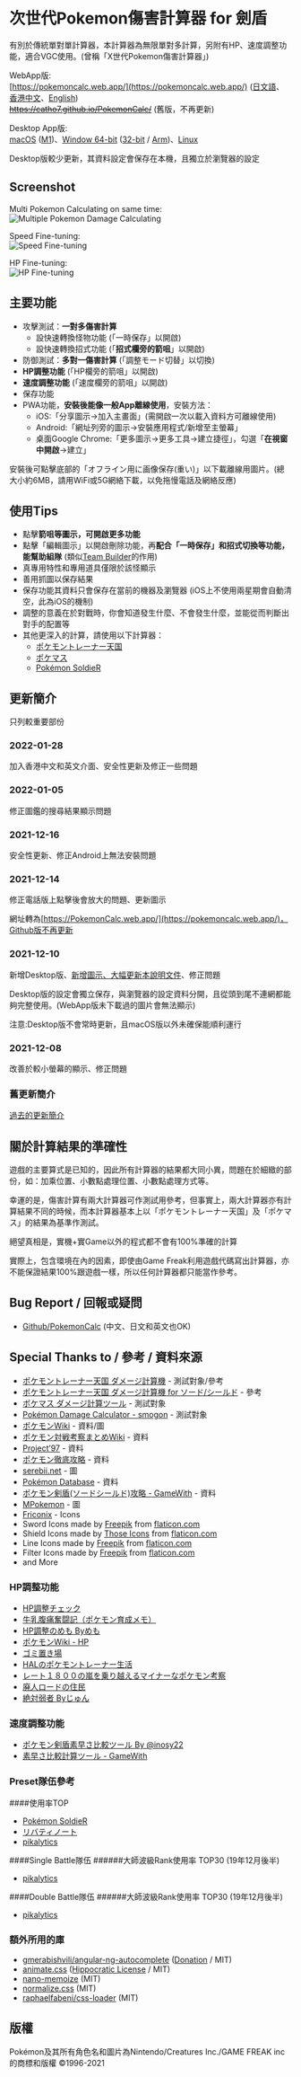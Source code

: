 # 次世代Pokemon傷害計算器 for 劍盾
有別於傳統單對單計算器，本計算器為無限單對多計算，另附有HP、速度調整功能，適合VGC使用。(曾稱「X世代Pokemon傷害計算器」)

WebApp版:  
[https://pokemoncalc.web.app/](https://pokemoncalc.web.app/) ([日文語](https://pokemoncalc.web.app/)、[香港中文](https://pokemoncalc.web.app/hk/)、[English](https://pokemoncalc.web.app/en/))  
[<del>https://catho7.github.io/PokemonCalc/</del>](https://catho7.github.io/PokemonCalc/) (舊版，不再更新)

Desktop App版:  
[macOS](https://github.com/catho7/PokemonCalc/releases/download/0.0.2/NextGen.Calculator-darwin-x64.zip) ([M1](https://github.com/catho7/PokemonCalc/releases/download/0.0.2/NextGen.Calculator-darwin-arm64.zip))、[Window 64-bit](https://github.com/catho7/PokemonCalc/releases/download/0.0.2/NextGen.Calculator-win32-x64.zip) ([32-bit](https://github.com/catho7/PokemonCalc/releases/download/0.0.2/NextGen.Calculator-win32-ia32.zip) / [Arm](https://github.com/catho7/PokemonCalc/releases/download/0.0.2/NextGen.Calculator-win32-arm64.zip))、[Linux](https://github.com/catho7/PokemonCalc/releases/download/0.0.2/NextGen.Calculator-linux-x64.zip)  

Desktop版較少更新，其資料設定會保存在本機，且獨立於瀏覽器的設定

## Screenshot

Multi Pokemon Calculating on same time:  
![Multiple Pokemon Damage Calculating](screenshot/Damage-Tuning.webp)

Speed Fine-tuning:  
![Speed Fine-tuning](screenshot/Speed-Fine-tuning.webp)

HP Fine-tuning:  
![HP Fine-tuning](screenshot/HP-Fine-tuning.webp)

## 主要功能
* 攻擊測試：**一對多傷害計算**
	* 設快速轉換怪物功能 (「一時保存」以開啟)
	* 設快速轉換招式功能 (「**招式欄旁的箭咀**」以開啟)
* 防御測試：**多對一傷害計算** (「調整モード切替」以切換)
* **HP調整功能** (「HP欄旁的箭咀」以開啟)
* **速度調整功能** (「速度欄旁的箭咀」以開啟)
* 保存功能
* PWA功能，**安裝後能像一般App離線使用**，安裝方法：
	* iOS:「分享圖示->加入主畫面」(需開啟一次以載入資料方可離線使用)
	* Android:「網址列旁的圖示->安裝應用程式/新增至主螢幕」
	* 桌面Google Chrome:「更多圖示->更多工具->建立捷徑」，勾選「**在視窗中開啟**->建立」

安裝後可點擊底部的「オフライン用に画像保存(重い)」以下載離線用圖片。(總大小約6MB，請用WiFi或5G網絡下載，以免拖慢電話及網絡反應)

## 使用Tips
* 點擊**箭咀等圖示，可開啟更多功能**
* 點擊「編輯圖示」以開啟刪除功能，再**配合「一時保存」和招式切換等功能，能幫助組隊** (類似[Team Builder](https://marriland.com/tools/team-builder/)的作用)
* 真專用特性和專用道具僅限於該怪顯示
* 善用抓圖以保存結果
* 保存功能其資料只會保存在當前的機器及瀏覽器 (iOS上不使用兩星期會自動清空，此為iOS的機制)
* 調整的意義在於對戰時，你會知道發生什麼、不會發生什麼，並能從而判斷出對手的配置等
* 其他更深入的計算，請使用以下計算器：
	* [ポケモントレーナー天国](https://pokemon-trainer.net/swsh/damage/)
	* [ポケマス](https://pokemass.com/swsh/dc)
	* [Pokémon SoldieR](https://www.pokesol.com/tool/calc.html)

## 更新簡介

只列較重要部份

### 2022-01-28

加入香港中文和英文介面、安全性更新及修正一些問題

### 2022-01-05
修正圖鑑的搜尋結果顯示問題

### 2021-12-16

安全性更新、修正Android上無法安裝問題

### 2021-12-14
修正電話版上點擊後會放大的問題、更新圖示

網址轉為[https://PokemonCalc.web.app/](https://pokemoncalc.web.app/)，Github版不再更新

### 2021-12-10
新增Desktop版、<ins>新增圖示、大幅更新本說明文件</ins>、修正問題

Desktop版的設定會獨立保存，與瀏覽器的設定資料分開，且從頭到尾不連網都能夠完整使用。(WebApp版未下載過的圖片會無法顯示)

注意:Desktop版不會常時更新，且macOS版以外未確保能順利運行

### 2021-12-08
改善於較小螢幕的顯示、修正問題

### 舊更新簡介

[過去的更新簡介](CHANGELOG.md)


## 關於計算結果的準確性

遊戲的主要算式是已知的，因此所有計算器的結果都大同小異，問題在於細緻的部份，如：加乘位置、小數點處理位置、小數點處理方式等。

幸運的是，傷害計算有兩大計算器可作測試用參考，但事實上，兩大計算器亦有計算結果不同的時候，而本計算器基本上以「ポケモントレーナー天国」及「ポケマス」的結果為基準作測試。

絕望真相是，實機+實Game以外的程式都不會有100%準確的計算

實際上，包含環境在內的因素，即使由Game Freak利用遊戲代碼寫出計算器，亦不能保證結果100%跟遊戲一樣，所以任何計算器都只能當作參考。

## Bug Report / 回報或疑問
* [Github/PokemonCalc](https://github.com/catho7/PokemonCalc/issues/new) (中文、日文和英文也OK)

## Special Thanks to / 參考 / 資料來源
* [ポケモントレーナー天国 ダメージ計算機](https://pokemon-trainer.net/sm/dmcs/) - 測試對象/參考
* [ポケモントレーナー天国 ダメージ計算機 for ソード/シールド](https://pokemon-trainer.net/swsh/damage/) - 參考
* [ポケマス ダメージ計算ツール](https://pokemass.com/swsh/dc) - 測試對象
* [Pokémon Damage Calculator - smogon](https://calc.pokemonshowdown.com/) - 測試對象
* [ポケモンWiki](https://wiki.ポケモン.com/wiki/%E3%83%A1%E3%82%A4%E3%83%B3%E3%83%9A%E3%83%BC%E3%82%B8) - 資料/圖
* [ポケモン対戦考察まとめWiki](https://pokemon-wiki.net/) - 資料
* [Project’97](https://project1997.com) - 資料
* [ポケモン徹底攻略](https://yakkun.com/swsh/) - 資料
* [serebii.net](https://www.serebii.net/) - 圖
* [Pokémon Database](https://pokemondb.net/) - 資料
* [ポケモン剣盾(ソードシールド)攻略 - GameWith](https://gamewith.jp/pokemon-sword-shield/) - 資料
* [MPokemon](http://mpokemon.com) - 圖
*  [Friconix](https://friconix.com) - Icons
*  Sword Icons made by [Freepik](https://www.flaticon.com/authors/freepik) from [flaticon.com](https://www.flaticon.com/)
*  Shield Icons made by [Those Icons](https://www.flaticon.com/authors/those-icons) from [flaticon.com](https://www.flaticon.com/)
*  Line Icons made by [Freepik](https://www.flaticon.com/authors/freepik) from [flaticon.com](https://www.flaticon.com/)
*  Filter Icons made by [Freepik](https://www.flaticon.com/authors/freepik) from [flaticon.com](https://www.flaticon.com/)
*  and More

### HP調整功能
* [HP調整チェック](https://pkc.client.jp/w/hpchk.html)
* [牛乳腹痛奮闘記（ポケモン育成メモ）](https://milkkun2525.gg-blog.com/【育成】育成に役立つメモ/【メモ】hp調整について%E3%80%82)
* [HP調整のめも Byめも](https://ch.nicovideo.jp/memomomo/blomaga/ar124459)
* [ポケモンWiki - HP](https://wiki.ポケモン.com/wiki/HP)
* [ゴミ置き場](https://ameblo.jp/konoyubitomareltu/entry-10639640506.html)
* [HALのポケモントレーナー生活](https://pokego-swsh.com/status-hp/)
* [レート１８００の嵐を乗り越えるマイナーなポケモン考察](https://pokebeginner.game-ss.com/ポケモン%E3%80%80便利ツール/サン・ムーン%20hpの仕組み%20奇数調整など！)
* [廃人ロードの住民](http://haizinnroodonozyuumin.blog.jp/archives/1017858023.html)
* [絶対弱者 Byじゅん](https://www.ponz-poke.com/entry/2018/09/10/210532)

### 速度調整功能
* [ポケモン剣盾素早さ比較ツール By @inosy22](https://pokemon-tools.netlify.com/speed-checker/)
* [素早さ比較計算ツール - GameWith](https://gamewith.jp/pokemon-sword-shield/article/show/180720)

### Preset隊伍參考
####使用率TOP
* [Pokémon SoldieR](https://pokesol.com)
* [リバティノート](https://liberty-note.com)
* [pikalytics](https://pikalytics.com)

####Single Battle隊伍
######大師波級Rank使用率 TOP30 (19年12月後半)
* [pikalytics](https://pikalytics.com)

####Double Battle隊伍
######大師波級Rank使用率 TOP30 (19年12月後半)
* [pikalytics](https://pikalytics.com)

### 額外所用的庫

* [gmerabishvili/angular-ng-autocomplete](https://github.com/gmerabishvili/angular-ng-autocomplete) ([Donation](https://paypal.me/gmerabishvili) / MIT)
* [animate.css](https://github.com/animate-css/animate.css) ([Hippocratic License](http://firstdonoharm.dev/) / MIT)
* [nano-memoize](https://github.com/anywhichway/nano-memoize) (MIT)
* [normalize.css](https://github.com/necolas/normalize.css/) (MIT)
* [raphaelfabeni/css-loader](https://github.com/raphaelfabeni/css-loader) (MIT)

## 版權
Pokémon及其所有角色名和圖片為Nintendo/Creatures Inc./GAME FREAK inc的商標和版權 ©1996-2021